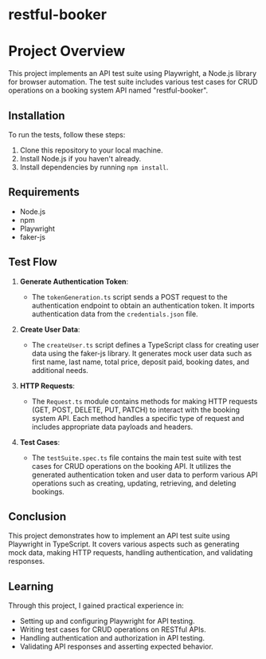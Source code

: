 # restful-booker

# Project Overview

This project implements an API test suite using Playwright, a Node.js library for browser automation. The test suite includes various test cases for CRUD operations on a booking system API named "restful-booker".

## Installation

To run the tests, follow these steps:

1. Clone this repository to your local machine.
2. Install Node.js if you haven't already.
3. Install dependencies by running `npm install`.

## Requirements

- Node.js
- npm
- Playwright
- faker-js




## Test Flow

1. **Generate Authentication Token**:
   - The `tokenGeneration.ts` script sends a POST request to the authentication endpoint to obtain an authentication token. It imports authentication data from the `credentials.json` file.

2. **Create User Data**:
   - The `createUser.ts` script defines a TypeScript class for creating user data using the faker-js library. It generates mock user data such as first name, last name, total price, deposit paid, booking dates, and additional needs.

3. **HTTP Requests**:
   - The `Request.ts` module contains methods for making HTTP requests (GET, POST, DELETE, PUT, PATCH) to interact with the booking system API. Each method handles a specific type of request and includes appropriate data payloads and headers.

4. **Test Cases**:
   - The `testSuite.spec.ts` file contains the main test suite with test cases for CRUD operations on the booking API. It utilizes the generated authentication token and user data to perform various API operations such as creating, updating, retrieving, and deleting bookings.

## Conclusion

This project demonstrates how to implement an API test suite using Playwright in TypeScript. It covers various aspects such as generating mock data, making HTTP requests, handling authentication, and validating responses.

## Learning

Through this project, I gained practical experience in:

- Setting up and configuring Playwright for API testing.
- Writing test cases for CRUD operations on RESTful APIs.
- Handling authentication and authorization in API testing.
- Validating API responses and asserting expected behavior.



